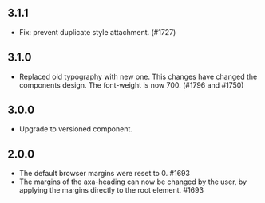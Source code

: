 ## 3.1.1

- Fix: prevent duplicate style attachment. (#1727)

## 3.1.0

- Replaced old typography with new one. This changes have changed the components design. The font-weight is now 700. (#1796 and #1750)

## 3.0.0

- Upgrade to versioned component.

## 2.0.0

- The default browser margins were reset to 0. #1693
- The margins of the axa-heading can now be changed by the user, by applying the margins directly to the root element. #1693
